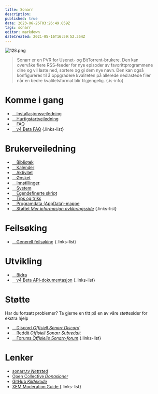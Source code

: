 ```yaml
---
title: Sonarr
description: 
published: true
date: 2023-06-26T03:26:49.859Z
tags: sonarr
editor: markdown
dateCreated: 2021-05-16T16:59:52.354Z
---
```


![128.png](/assets/sonarr/logos/128.png)

> Sonarr er en PVR for Usenet- og BitTorrent-brukere. Den kan overvåke flere RSS-feeder for nye episoder av favorittprogrammene dine og vil laste ned, sortere og gi dem nye navn. Den kan også konfigureres til å oppgradere kvaliteten på allerede nedlastede filer når en bedre kvalitetsformat blir tilgjengelig.
{.is-info}

# Komme i gang

- [<i class="fas fa-plus-square"></i>&emsp;Installasjonsveiledning](/sonarr/installation)
- [<i class="fas fa-book-open"></i>&emsp;Hurtigstartveiledning](/sonarr/quick-start-guide)
- [<i class="far fa-question-circle"></i>&emsp;FAQ](/sonarr/faq)
- [<i class="far fa-question-circle"></i>&emsp;v4 Beta FAQ](/sonarr/faq-v4)
{.links-list}

# Brukerveiledning

- [<i class="fas fa-play"></i>&emsp;Bibliotek](/sonarr/library)
- [<i class="fas fa-calendar-alt"></i>&emsp;Kalender](/sonarr/calendar)
- [<i class="fas fa-clock"></i>&emsp;Aktivitet](/sonarr/activity)
- [<i class="fas fa-search-minus"></i>&emsp;Ønsket](/sonarr/wanted)
- [<i class="fas fa-cogs"></i>&emsp;Innstillinger](/sonarr/settings)
- [<i class="fas fa-laptop"></i>&emsp;System](/sonarr/system)
- [<i class="fas fa-scroll"></i>&emsp;Egendefinerte skript](/sonarr/custom-scripts)
- [<i class="fas fa-gifts"></i>&emsp;Tips og triks](/sonarr/tips-and-tricks)
- [<i class="fas fa-database"></i>&emsp;Programdata (AppData)-mappe](/sonarr/appdata-directory)
- [<i class="fas fa-cogs"></i>&emsp;Støttet *Mer informasjon avklaringsside*](/sonarr/supported)
{.links-list}

# Feilsøking

- [<i class="far fa-life-ring"></i>&emsp;Generell feilsøking](/sonarr/troubleshooting)
{.links-list}

# Utvikling

- [<i class="fas fa-laptop-code"></i>&emsp;Bidra](/sonarr/contributing)
- [<i class="fas fa-book"></i>&emsp;v4 Beta API-dokumentasjon](https://sonarr.tv/docs/api)
{.links-list}

# Støtte

Har du fortsatt problemer? Ta gjerne en titt på en av våre støttesider for ekstra hjelp

- [<i class="fab fa-discord"></i>&emsp;Discord *Offisiell Sonarr Discord*](https://discord.sonarr.tv/)
- [<i class="fab fa-reddit"></i>&emsp;Reddit *Offisiell Sonarr Subreddit*](https://reddit.com/r/sonarr)
- [<i class="fab fa-wpforms"></i>&emsp;Forums *Offisielle Sonarr-forum*](https://forums.sonarr.tv/)
{.links-list}

# Lenker

- [sonarr.tv *Nettsted*](https://sonarr.tv)
- [Open Collective *Donasjoner*](https://opencollective.com/sonarr)
- [GitHub *Kildekode*](https://github.com/sonarr/sonarr)
- [XEM Moderation Guide *<i class="fab fa-xing"></i>*](/sonarr/xem-guide)
{.links-list}
